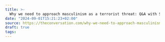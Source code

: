 ```yaml
---
title: >-
  Why we need to approach masculinism as a terrorist threat: Q&A with Stephanie Lamy
date: "2024-09-01T15:21:23+02:00"
source: https://theconversation.com/why-we-need-to-approach-masculinism-as-a-terrorist-threat-qanda-with-stephanie-lamy-233257
draft: true
tags:
---
```

